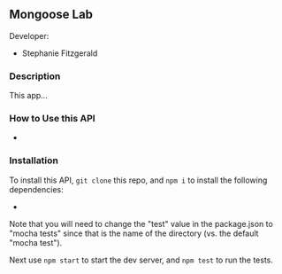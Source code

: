 ## Mongoose Lab

Developer:
* Stephanie Fitzgerald

### Description

This app... 

### How to Use this API

* 

### Installation

To install this API, `git clone` this repo, and `npm i` to install the following dependencies:

* 

Note that you will need to change the "test" value in the package.json to "mocha tests" since that is the name of the directory (vs. the default "mocha test").

Next use `npm start` to start the dev server, and `npm test` to run the tests.